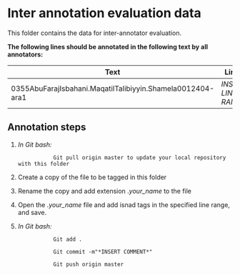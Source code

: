 # **Inter annotation evaluation data**

This folder contains the data for inter-annotator evaluation.

**The following lines should be annotated in the following text by all annotators:**

| Text | Lines |
| --- | --- |
| 0355AbuFarajIsbahani.MaqatilTalibiyyin.Shamela0012404-ara1 | *INSERT LINE RANGE* |

## **Annotation steps**

  1. *In Git bash:* 

                    Git pull origin master to update your local repository with this folder

  1. Create a copy of the file to be tagged in this folder

  1. Rename the copy and add extension .*your_name* to the file

  1. Open the *.your_name* file and add isnad tags in the specified line range, and save.

  1. *In Git bash:* 

                    Git add .

                    Git commit -m"*INSERT COMMENT*"

                    Git push origin master

